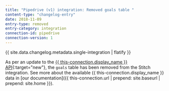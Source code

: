 ```yaml
---
title: "Pipedrive (v1) integration: Removed goals table "
content-type: "changelog-entry"
date: 2018-11-09
entry-type: removed
entry-category: integration
connection-id: pipedrive
connection-version: 1
---
```

{{ site.data.changelog.metadata.single-integration | flatify }}

As per an update to the [{{ this-connection.display_name }} API](https://developers.pipedrive.com/docs/api/v1/#/){:target="new"}, the `goals` table has been removed from the Stitch integration. See more about the available {{ this-connection.display_name }} data in [our documentation]({{ this-connection.url | prepend: site.baseurl | prepend: site.home }}).